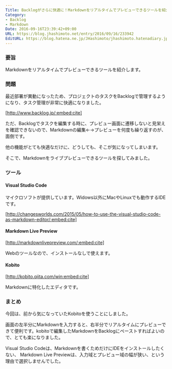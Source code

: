 ```yaml
---
Title: Backlogがさらに快適に！Markdownをリアルタイムでプレビューできるツールを紹介します
Category:
- Backlog
- Markdown
Date: 2016-09-16T23:39:42+09:00
URL: https://blog.jhashimoto.net/entry/2016/09/16/233942
EditURL: https://blog.hatena.ne.jp/JHashimoto/jhashimoto.hatenadiary.jp/atom/entry/10328749687184708394
---
```


### 要旨
Markdownをリアルタイムでプレビューできるツールを紹介します。

<!-- more -->

### 問題
最近部署が異動になったため、プロジェクトのタスクをBacklogで管理するようになり、タスク管理が非常に快適になりました。

[http://www.backlog.jp/:embed:cite]

ただ、Backlogでタスクを編集する時に、プレビュー画面に遷移しないと見栄えを確認できないので、Markdownの編集←→プレビューを何度も繰り返すのが、面倒です。

他の機能がとても快適なだけに、どうしても、そこが気になってしまいます。

そこで、Markdownをライブプレビューできるツールを探してみました。

### ツール
#### Visual Studio Code 
マイクロソフトが提供しています。Widows以外にMacやLinuxでも動作するIDEです。

[http://changesworlds.com/2015/05/how-to-use-the-visual-studio-code-as-markdown-editor/:embed:cite]

#### Markdown Live Preview 

[http://markdownlivepreview.com/:embed:cite]

Webのツールなので、インストールなしで使えます。

#### Kobito 

[http://kobito.qiita.com/win:embed:cite]

Markdownに特化したエディタです。

### まとめ
今回は、前から気になっていたKobitoを使うことにしました。 

画面の左半分にMarkdownを入力すると、右半分でリアルタイムにプレビューできて便利です。kobitoで編集したMarkdownをBacklogにペーストすればよいので、とても楽になりました。

Visual Studio Codeは、Markdownを書くためだけにIDEをインストールしたくない、 
Markdown Live Previewは、入力域とプレビュー域の幅が狭い、という理由で選択しませんでした。



